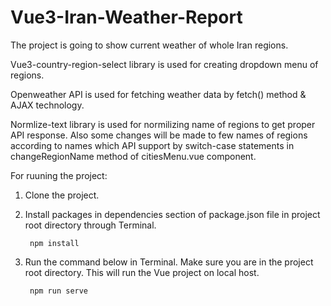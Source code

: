# Vue3-Iran-Weather-Report

The project is going to show current weather of whole Iran regions.

Vue3-country-region-select library is used for creating dropdown menu of regions.

Openweather API is used for fetching weather data by fetch() method & AJAX technology.

Normlize-text library is used for normilizing name of regions to get proper API response. Also some changes will be made to few names of regions according to names which API support by switch-case statements in changeRegionName method of citiesMenu.vue component.

For ruuning the project:
1) Clone the project.
2) Install packages in dependencies section of package.json file in project root directory through Terminal.

        npm install

3) Run the command below in Terminal. Make sure you are in the project root directory. This will run the Vue project on local host.

        npm run serve
